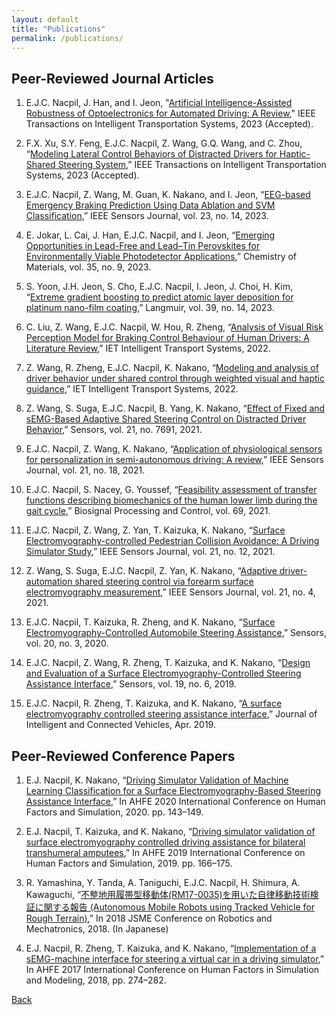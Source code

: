 ```yaml
---
layout: default
title: "Publications"
permalink: /publications/
---
```

## Peer-Reviewed Journal Articles
1) E.J.C. Nacpil, J. Han, and I. Jeon, "[Artificial Intelligence-Assisted Robustness of Optoelectronics for Automated Driving: A Review](https://doi.org/10.1109/TITS.2023.3309290)," IEEE Transactions on Intelligent Transportation Systems, 2023 (Accepted).

2) F.X. Xu, S.Y. Feng, E.J.C. Nacpil, Z. Wang, G.Q. Wang, and C. Zhou, “[Modeling Lateral Control Behaviors of Distracted Drivers for Haptic-Shared Steering System](https://doi.org/10.1109/TITS.2023.3293504),” IEEE Transactions on Intelligent Transportation Systems, 2023 (Accepted).

3) E.J.C. Nacpil, Z. Wang, M. Guan, K. Nakano, and I. Jeon, “[EEG-based Emergency Braking Prediction Using Data Ablation and SVM Classification](https://doi.org/10.1109/JSEN.2023.3283447),” IEEE Sensors Journal, vol. 23, no. 14, 2023.

4) E. Jokar, L. Cai, J. Han, E.J.C. Nacpil, and I. Jeon, “[Emerging Opportunities in Lead-Free and Lead–Tin Perovskites for Environmentally Viable Photodetector Applications](https://doi.org/10.1021/acs.chemmater.3c00345),” Chemistry of Materials, vol. 35, no. 9, 2023.

5) S. Yoon, J.H. Jeon, S. Cho, E.J.C. Nacpil, I. Jeon, J. Choi, H. Kim, “[Extreme gradient boosting to predict atomic layer deposition for platinum nano-film coating](https://doi.org/10.1021/acs.langmuir.2c03465),” Langmuir, vol. 39, no. 14, 2023.
 
6) C. Liu, Z. Wang, E.J.C. Nacpil, W. Hou, R. Zheng, “[Analysis of Visual Risk Perception Model for Braking Control Behaviour of Human Drivers: A Literature Review](https://doi.org/10.1049/itr2.12170),” IET Intelligent Transport Systems, 2022.

7) Z. Wang, R. Zheng, E.J.C. Nacpil, K. Nakano, “[Modeling and analysis of driver behavior under shared control through weighted visual and haptic guidance](https://doi.org/10.1049/itr2.12163),” IET Intelligent Transport Systems, 2022.

8) Z. Wang, S. Suga, E.J.C. Nacpil, B. Yang, K. Nakano, “[Effect of Fixed and sEMG-Based Adaptive Shared Steering Control on Distracted Driver Behavior](https://doi.org/10.3390/s21227691),” Sensors, vol. 21, no. 7691, 2021.

9) E.J.C. Nacpil, Z. Wang, K. Nakano, “[Application of physiological sensors for personalization in semi-autonomous driving: A review](http://doi.org/10.1109/JSEN.2021.3100038),” IEEE Sensors Journal, vol. 21, no. 18, 2021.

10) E.J.C. Nacpil, S. Nacey, G. Youssef, “[Feasibility assessment of transfer functions describing biomechanics of the human lower limb during the gait cycle](https://doi.org/10.1016/j.bspc.2021.102776),” Biosignal Processing and Control, vol. 69, 2021.

11) E.J.C. Nacpil, Z. Wang, Z. Yan, T. Kaizuka, K. Nakano, “[Surface Electromyography-controlled Pedestrian Collision Avoidance: A Driving Simulator Study](http://www.doi.org/10.1109/JSEN.2021.3070597),” IEEE Sensors Journal, vol. 21, no. 12, 2021.

12) Z. Wang, S. Suga, E.J.C. Nacpil, Z. Yan, K. Nakano, “[Adaptive driver-automation shared steering control via forearm surface electromyography measurement](https://doi.org/10.1109/JSEN.2020.3035169),” IEEE Sensors Journal, vol. 21, no. 4, 2021.

13) E.J.C. Nacpil, T. Kaizuka, R. Zheng, and K. Nakano, “[Surface Electromyography-Controlled Automobile Steering Assistance](https://doi.org/10.3390/s20030809),” Sensors, vol. 20, no. 3, 2020.

14) E.J.C. Nacpil, Z. Wang, R. Zheng, T. Kaizuka, and K. Nakano, “[Design and Evaluation of a Surface Electromyography-Controlled Steering Assistance Interface](https://dx.doi.org/10.3390%2Fs19061308),” Sensors, vol. 19, no. 6, 2019.

15) E.J.C. Nacpil, R. Zheng, T. Kaizuka, and K. Nakano, “[A surface electromyography controlled steering assistance interface](https://doi.org/10.1108/JICV-11-2018-0011),” Journal of Intelligent and Connected Vehicles, Apr. 2019.

## Peer-Reviewed Conference Papers

1) E.J. Nacpil, K. Nakano, “[Driving Simulator Validation of Machine Learning Classification for a Surface Electromyography-Based Steering Assistance Interface](https://doi.org/10.1007/978-3-030-51064-0_19),” In AHFE 2020 International Conference on Human Factors and Simulation, 2020. pp. 143–149.

2) E.J. Nacpil, T. Kaizuka, and K. Nakano, “[Driving simulator validation of surface electromyography controlled driving assistance for bilateral transhumeral amputees](https://doi.org/10.1007/978-3-030-20148-7_16),” In AHFE 2019 International Conference on Human Factors and Simulation, 2019. pp. 166–175.

3) R. Yamashina, Y. Tanda, A. Taniguchi, E.J.C. Nacpil, H. Shimura, A. Kawaguchi, “[不整地用履帯型移動体(RM17-0035)を用いた自律移動技術検証に関する報告 (Autonomous Mobile Robots using Tracked Vehicle for Rough Terrain)](https://doi.org/10.1299/jsmermd.2018.2A1-H01),” In 2018 JSME Conference on Robotics and Mechatronics, 2018. (In Japanese)

4) E.J. Nacpil, R. Zheng, T. Kaizuka, and K. Nakano, “[Implementation of a sEMG-machine interface for steering a virtual car in a driving simulator](https://doi.org/10.1007/978-3-319-60591-3_25),” In AHFE 2017 International Conference on Human Factors in Simulation and Modeling, 2018, pp. 274–282.

[Back](https://azukipan.github.io/edricjohnnacpil/)
